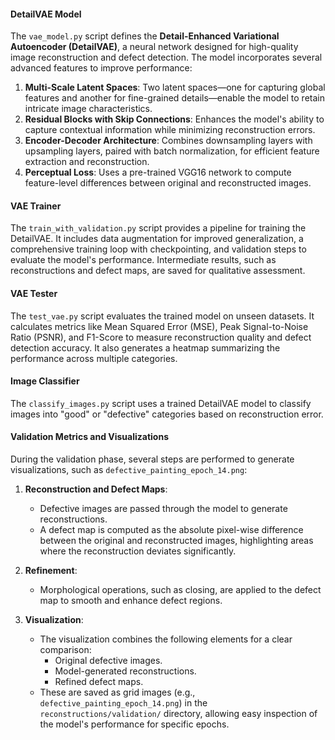 #### DetailVAE Model
The `vae_model.py` script defines the **Detail-Enhanced Variational Autoencoder (DetailVAE)**, a neural network designed for high-quality image reconstruction and defect detection. The model incorporates several advanced features to improve performance:

1. **Multi-Scale Latent Spaces**: Two latent spaces—one for capturing global features and another for fine-grained details—enable the model to retain intricate image characteristics.
2. **Residual Blocks with Skip Connections**: Enhances the model's ability to capture contextual information while minimizing reconstruction errors.
3. **Encoder-Decoder Architecture**: Combines downsampling layers with upsampling layers, paired with batch normalization, for efficient feature extraction and reconstruction.
4. **Perceptual Loss**: Uses a pre-trained VGG16 network to compute feature-level differences between original and reconstructed images.

#### VAE Trainer
The `train_with_validation.py` script provides a pipeline for training the DetailVAE. It includes data augmentation for improved generalization, a comprehensive training loop with checkpointing, and validation steps to evaluate the model's performance. Intermediate results, such as reconstructions and defect maps, are saved for qualitative assessment.

#### VAE Tester
The `test_vae.py` script evaluates the trained model on unseen datasets. It calculates metrics like Mean Squared Error (MSE), Peak Signal-to-Noise Ratio (PSNR), and F1-Score to measure reconstruction quality and defect detection accuracy. It also generates a heatmap summarizing the performance across multiple categories.

#### Image Classifier
The `classify_images.py` script uses a trained DetailVAE model to classify images into "good" or "defective" categories based on reconstruction error.

#### Validation Metrics and Visualizations
During the validation phase, several steps are performed to generate visualizations, such as `defective_painting_epoch_14.png`:

1. **Reconstruction and Defect Maps**:
   - Defective images are passed through the model to generate reconstructions.
   - A defect map is computed as the absolute pixel-wise difference between the original and reconstructed images, highlighting areas where the reconstruction deviates significantly.

2. **Refinement**:
   - Morphological operations, such as closing, are applied to the defect map to smooth and enhance defect regions.

3. **Visualization**:
   - The visualization combines the following elements for a clear comparison:
     - Original defective images.
     - Model-generated reconstructions.
     - Refined defect maps.
   - These are saved as grid images (e.g., `defective_painting_epoch_14.png`) in the `reconstructions/validation/` directory, allowing easy inspection of the model's performance for specific epochs.
  
